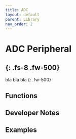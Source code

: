 ```yaml
---
title: ADC
layout: default
parent: Library
nav_order: 2
---
```


# ADC Peripheral
{: .fs-8 .fw-500}
---

bla bla bla
{: .fw-500}

## Functions

## Developer Notes

## Examples